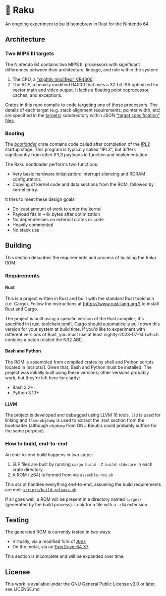 # 🏺 Raku

An ongoing experiment to build
[homebrew](https://n64.dev/#community)
in
[Rust](https://www.rust-lang.org/)
for the
[Nintendo 64](https://www.copetti.org/writings/consoles/nintendo-64/).

## Architecture

### Two MIPS III targets

The Nintendo 64 contains two MIPS III processors with significant differences
between their architecture, lineage, and role within the system:

1. The CPU, a ["slightly modified" VR4300](https://n64brew.dev/wiki/VR4300).
2. The RCP, a heavily modified R4000 that uses a 32-bit ISA optimized for vector
   math and video output. It lacks a floating point coprocessor, caches, and
   exceptions.

Crates in this repo compile to code targeting one of those processors. The
details of each target (e.g. stack alignment requirements, pointer width, etc)
are specified in the [targets/](targets/) subdirectory within JSON
["target specification" files](https://rust-lang.github.io/rfcs/0131-target-specification.html).

### Booting

The [_bootloader_](bootloader/) crate contains code called after completion of
the [IPL2](https://n64brew.dev/wiki/Initial_Program_Load#IPL2) startup stage.
This program is typically called "IPL3", but differs significantly from other IPL3
payloads in function and implementation.

The Raku bootloader performs two functions:
- Very basic hardware initialization: interrupt silencing and RDRAM configuration.
- Copying of kernel code and data sections from the ROM, followed by kernel entry.

It tries to meet these design goals:
- Do least amount of work to enter the kernel
- Payload fits in ~4k bytes after optimization
- No dependencies on external crates or code
- Heavily commented
- No stack use

## Building

This section describes the requirements and process of building the Raku ROM.

### Requirements

#### Rust

This is a project written in Rust and built with the standard Rust toolchain (i.e. Cargo).
Follow the instructions at [https://www.rust-lang.org/] to install Rust and Cargo.

The project is built using a specific version of the Rust compiler; it's specified in
[rust-toolchain.toml]. Cargo should automatically pull down this version for your system
at build time. If you'd like to experiment with different versions of Rust, you must use
at least nightly-2023-07-14 (which contains a patch related the N32 ABI).

#### Bash and Python

The ROM is assembled from compiled crates by shell and Python scripts located in [scripts/].
Given that, Bash and Python must be installed. The project was initially built using these
versions; other versions probably work, but they're left here for clarity:

- Bash 3.2+
- Python 3.10+

#### LLVM

The project is developed and debugged using LLVM 16 tools. `lld` is used for
linking and `llvm-objdump` is used to extract the .text section from the
bootloader (although `objdump` from GNU Binutils could probably suffice for the
same purpose).

### How to build, end-to-end

An end-to-end build happens in two steps:

1. ELF files are built by running `cargo build -Z build-std=core` in each crate directory.
2. A ROM (.z64) is formed from via `assemble-rom.sh`

This script handles everything end-to-end, assuming the build requirements are met:
[`scripts/build-release.sh`](scripts/build-release.sh).

If all goes well, a ROM will be present in a directory named `target/`
(generated by the build process). Look for a file with a `.z64` extension.

## Testing

The generated ROM is currently tested in two ways:
- Virtually, via a modified fork of [_Ares_](https://ares-emu.net/)
- On the metal, via an [EverDrive-64 X7](https://krikzz.com/our-products/cartridges/ed64x7.html)

This section is incomplete and will be expanded over time.

## License

This work is available under the GNU General Public License v3.0 or later, see LICENSE.md
